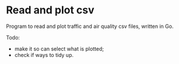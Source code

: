 # Read and plot csv

Program to read and plot traffic and air quality csv files, written in Go.

Todo:
- make it so can select what is plotted;
- check if ways to tidy up.
